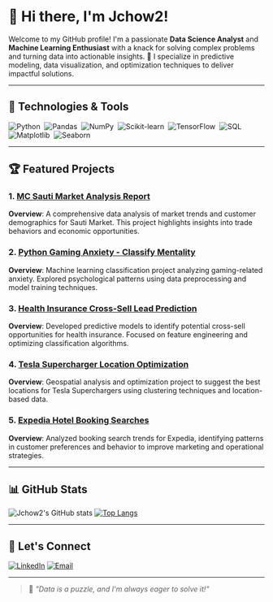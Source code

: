 # 👋 Hi there, I'm Jchow2!

Welcome to my GitHub profile! I'm a passionate **Data Science Analyst** and **Machine Learning Enthusiast** with a knack for solving complex problems and turning data into actionable insights. 🚀 I specialize in predictive modeling, data visualization, and optimization techniques to deliver impactful solutions.

---

## 🔧 Technologies & Tools
![Python](https://img.shields.io/badge/-Python-05122A?style=flat&logo=python)&nbsp;
![Pandas](https://img.shields.io/badge/-Pandas-05122A?style=flat&logo=pandas)&nbsp;
![NumPy](https://img.shields.io/badge/-NumPy-05122A?style=flat&logo=numpy)&nbsp;
![Scikit-learn](https://img.shields.io/badge/-Scikit--learn-05122A?style=flat&logo=scikit-learn)&nbsp;
![TensorFlow](https://img.shields.io/badge/-TensorFlow-05122A?style=flat&logo=tensorflow)&nbsp;
![SQL](https://img.shields.io/badge/-SQL-05122A?style=flat&logo=postgresql)&nbsp;
![Matplotlib](https://img.shields.io/badge/-Matplotlib-05122A?style=flat&logo=matplotlib)&nbsp;
![Seaborn](https://img.shields.io/badge/-Seaborn-05122A?style=flat&logo=seaborn)&nbsp;

---

## 🏆 Featured Projects

### 1. [MC Sauti Market Analysis Report](https://github.com/Jchow2/mc-sauti-market-analysis-report)
**Overview**: A comprehensive data analysis of market trends and customer demographics for Sauti Market. This project highlights insights into trade behaviors and economic opportunities.

### 2. [Python Gaming Anxiety - Classify Mentality](https://github.com/Jchow2/python-gaming-anxiety-classify-mentality)
**Overview**: Machine learning classification project analyzing gaming-related anxiety. Explored psychological patterns using data preprocessing and model training techniques.

### 3. [Health Insurance Cross-Sell Lead Prediction](https://github.com/Jchow2/python-health-insurance-cross-sell-lead)
**Overview**: Developed predictive models to identify potential cross-sell opportunities for health insurance. Focused on feature engineering and optimizing classification algorithms.

### 4. [Tesla Supercharger Location Optimization](https://github.com/Jchow2/tesla-supercharger-location-optimization)
**Overview**: Geospatial analysis and optimization project to suggest the best locations for Tesla Superchargers using clustering techniques and location-based data.

### 5. [Expedia Hotel Booking Searches](https://github.com/Jchow2/python-expedia-hotel-booking-searches)
**Overview**: Analyzed booking search trends for Expedia, identifying patterns in customer preferences and behavior to improve marketing and operational strategies.

---

## 📊 GitHub Stats
![Jchow2's GitHub stats](https://github-readme-stats.vercel.app/api?username=Jchow2&show_icons=true&theme=radical)
[![Top Langs](https://github-readme-stats.vercel.app/api/top-langs/?username=Jchow2&layout=compact&theme=radical)](https://github.com/Jchow2)

---

## 🌟 Let's Connect
[![LinkedIn](https://img.shields.io/badge/-LinkedIn-0077B5?style=flat&logo=linkedin&logoColor=white)]([https://linkedin.com/in/yourprofile](https://www.linkedin.com/in/justinchow23/))
[![Email](https://img.shields.io/badge/-Email-D14836?style=flat&logo=gmail&logoColor=white)]([mailto:your.email@example.com](jsjchow23@gmail.com))

---

> 🌱 *"Data is a puzzle, and I'm always eager to solve it!"*

<!---
Jchow2/Jchow2 is a ✨ special ✨ repository because its `README.md` (this file) appears on your GitHub profile.
You can click the Preview link to take a look at your changes.
--->
